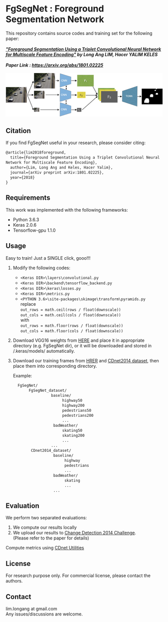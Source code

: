# FgSegNet : Foreground Segmentation Network

This repository contains source codes and training set for the following paper:<br /><br />
***["Foreground Segmentation Using a Triplet Convolutional Neural Network for Multiscale Feature Encoding"](https://arxiv.org/abs/1801.02225)  by Long Ang LIM, Hacer YALIM KELES*** <br /><br />
***Paper Link : https://arxiv.org/abs/1801.02225*** <br/><br/>
![alt tag](network.jpg "FgSegNet Network Architecture")
<br/>
## Citation
If you find FgSegNet useful in your research, please consider citing: <br />
```
@article{lim2018foreground,
  title={Foreground Segmentation Using a Triplet Convolutional Neural Network for Multiscale Feature Encoding},
  author={Lim, Long Ang and Keles, Hacer Yalim},
  journal={arXiv preprint arXiv:1801.02225},
  year={2018}
}
```

## Requirements
This work was implemented with the following frameworks:
* Python 3.6.3
* Keras 2.0.6
* Tensorflow-gpu 1.1.0

## Usage
Easy to train! Just a SINGLE click, gooo!!! <br />
1. Modify the following codes:
    * ``<Keras DIR>\layers\convolutional.py``
    * ``<Keras DIR>\backend\tensorflow_backend.py``
    * ``<Keras DIR>\keras\losses.py``
    * ``<Keras DIR>\metrics.py``
    * ``<PYTHON 3.6>\site-packages\skimage\transform\pyramids.py`` <br/>
          replace <br/>
          ```out_rows = math.ceil(rows / float(downscale))``` <br/>
          ```out_cols = math.ceil(cols / float(downscale))``` <br/>
          with <br/>
          ```out_rows = math.floor(rows / float(downscale))```<br/>
          ```out_cols = math.floor(cols / float(downscale))```
2. Download VGG16 weights from [HERE](https://github.com/fchollet/deep-learning-models/releases/download/v0.1/vgg16_weights_tf_dim_ordering_tf_kernels_notop.h5) and place it in appropriate directory (e.g. FgSegNet dir), or it will be downloaded and stored in /.keras/models/ automatically.
3. Download our training frames from [HRER](/FgSegNet_dataset2014) and [CDnet2014 dataset](http://changedetection.net), then place them into corresponding directory.<br/>
  
    Example:

    ```
      FgSegNet/
           FgSegNet_dataset/
                     baseline/
                          highway50
                          highway200
                          pedestrians50
                          pedestrians200
                          ...
                      badWeather/
                          skating50
                          skating200
                          ...
                     ...
            CDnet2014_dataset/
                      baseline/
                           highway
                           pedestrians
                           ...
                      badWeather/
                           skating
                           ...
                      ...      
    ```

## Evaluation
We perform two separated evaluations: <br />
1. We compute our results locally
2. We upload our results to [Change Detection 2014 Challenge](http://changedetection.net).<br />
(Please refer to the paper for details)<br />

Compute metrics using [CDnet Utilities](http://wordpress-jodoin.dmi.usherb.ca/code/)
## License
For research purpose only. For commercial license, please contact the authors.

## Contact
lim.longang at gmail.com <br/>
Any issues/discussions are welcome.
